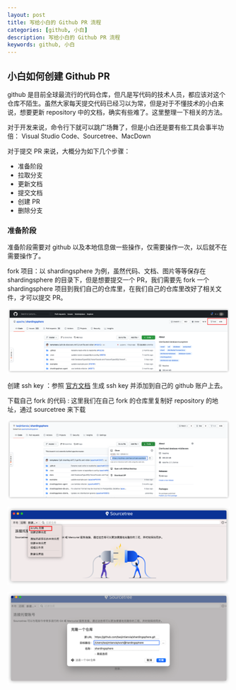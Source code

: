 ```yaml
---
layout: post  
title: 写给小白的 Github PR 流程  
categories: [github, 小白]  
description: 写给小白的 Github PR 流程   
keywords: github, 小白  
---
```


## 小白如何创建 Github PR

github 是目前全球最流行的代码仓库，但凡是写代码的技术人员，都应该对这个仓库不陌生。虽然大家每天提交代码已经习以为常，但是对于不懂技术的小白来说，想要更新 repository 中的文档，确实有些难了。这里整理一下相关的方法。

对于开发来说，命令行下就可以跳广场舞了，但是小白还是要有些工具会事半功倍：
Visual Studio Code、Sourcetree、MacDown

对于提交 PR 来说，大概分为如下几个步骤：

  - 准备阶段
  - 拉取分支
  - 更新文档
  - 提交文档
  - 创建 PR
  - 删除分支

### 准备阶段
准备阶段需要对 github 以及本地信息做一些操作，仅需要操作一次，以后就不在需要操作了。

fork 项目：以 shardingsphere 为例，虽然代码、文档、图片等等保存在 shardingsphere 的目录下，但是想要提交一个 PR，我们需要先 fork 一个 shardingsphere 项目到我们自己的仓库里，在我们自己的仓库里改好了相关文件，才可以提交 PR。

![](/images/posts/github/tutorial/github_fork.png)  

创建 ssh key ：参照 [官方文档](https://docs.github.com/en/github/authenticating-to-github/connecting-to-github-with-ssh/generating-a-new-ssh-key-and-adding-it-to-the-ssh-agent) 生成 ssh key 并添加到自己的 github 账户上去。

下载自己 fork 的代码 : 这里我们在自己 fork 的仓库里复制好 repository 的地址，通过 sourcetree 来下载

![](/images/posts/github/tutorial/github_clone.png)

![](/images/posts/github/tutorial/sourcetree_add_remote_repo.png)

![](/images/posts/github/tutorial/sourcetree_clone_repo.png)

  


